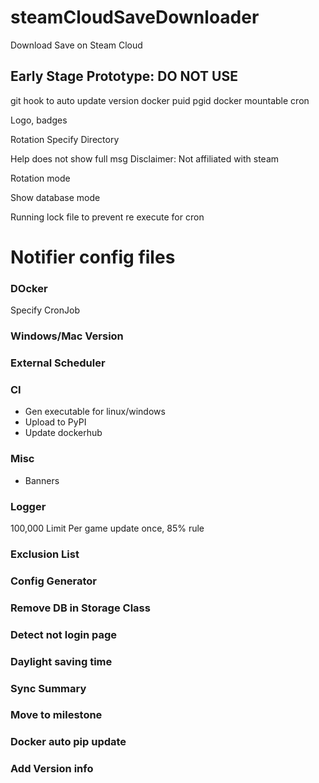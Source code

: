 # steamCloudSaveDownloader
Download Save on Steam Cloud

## Early Stage Prototype: DO NOT USE


git hook to auto update version
docker puid pgid
docker mountable cron

Logo, badges

Rotation
Specify Directory

Help does not show full msg
Disclaimer: Not affiliated with steam

Rotation mode

Show database mode

Running lock file to prevent re execute for cron

# Notifier config files


### DOcker
Specify CronJob

### Windows/Mac Version

### External Scheduler

### CI
- Gen executable for linux/windows
- Upload to PyPI
- Update dockerhub

### Misc
- Banners

### Logger
100,000 Limit
Per game update once, 85% rule

### Exclusion List

### Config Generator

### Remove DB in Storage Class

### Detect not login page

### Daylight saving time

### Sync Summary

### Move to milestone

### Docker auto pip update

### Add Version info
